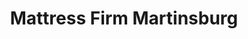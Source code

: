 ---
title: "Mattress Firm Martinsburg"
url: /martinsburg/mattress-firm-martinsburg/
shop: Betten
---